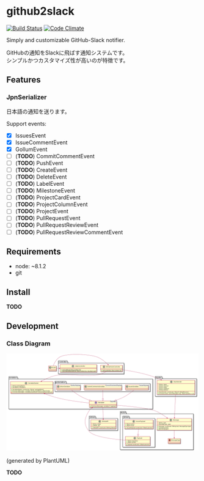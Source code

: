# github2slack

[![Build Status](https://travis-ci.org/snakazawa/github2slack.svg?branch=master)](https://travis-ci.org/snakazawa/github2slack)
[![Code Climate](https://codeclimate.com/github/snakazawa/github2slack/badges/gpa.svg)](https://codeclimate.com/github/snakazawa/github2slack)

Simply and customizable GitHub-Slack notifier. 

GitHubの通知をSlackに飛ばす通知システムです。  
シンプルかつカスタマイズ性が高いのが特徴です。

## Features

### JpnSerializer

日本語の通知を送ります。

Support events:

- [x] IssuesEvent
- [x] IssueCommentEvent
- [x] GollumEvent
- [ ] (**TODO**) CommitCommentEvent
- [ ] (**TODO**) PushEvent
- [ ] (**TODO**) CreateEvent
- [ ] (**TODO**) DeleteEvent
- [ ] (**TODO**) LabelEvent
- [ ] (**TODO**) MilestoneEvent
- [ ] (**TODO**) ProjectCardEvent
- [ ] (**TODO**) ProjectColumnEvent
- [ ] (**TODO**) ProjectEvent
- [ ] (**TODO**) PullRequestEvent
- [ ] (**TODO**) PullRequestReviewEvent
- [ ] (**TODO**) PullRequestReviewCommentEvent

## Requirements

- node: ~8.1.2
- git


## Install

**TODO**


## Development

### Class Diagram

![Class Diagram](documents/class.png "Class Diagram")

(generated by PlantUML)

**TODO**
